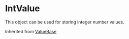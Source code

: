 # IntValue

This object can be used for storing integer number values.

Inherited from [ValueBase](../ValueBase)
